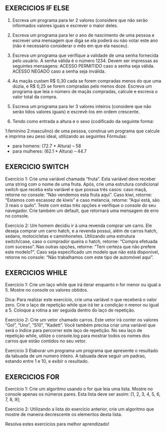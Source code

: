 ## EXERCICIOS IF ELSE

1. Escreva  um  programa  para  ler  2  valores  (considere  que    não  serão informados valores iguais e escrever o maior deles.

2. Escreva  um  programa  para  ler  o  ano  de  nascimento  de  uma  pessoa  e escrever  uma  mensagem  que  diga  se  ela  poderá  ou  não  votar  este  ano (não é necessário considerar o mês em que ela nasceu).

3. Escreva  um  programa  que  verifique  a  validade  de  uma  senha  fornecida pelo  usuário.  A  senha  válida  é  o  número  1234. Devem  ser impressas  as seguintes mensagens:
ACESSO PERMITIDO caso a senha seja válida.
ACESSO NEGADO caso a senha seja inválida.

4. As maçãs  custam  R$  0,30  cada  se  forem  compradas menos  do  que  uma
dúzia,  e  R$  0,25  se  forem  compradas  pelo  menos  doze.  Escreva  um
programa  que  leia  o  número  de  maçãs  compradas,  calcule  e  escreva  o
valor total da compra.

5. Escreva  um  programa  para  ler  3  valores  inteiros  (considere  que    não
serão lidos valores iguais) e escrevê-los em ordem crescente.

6. Tendo  como  entrada  a  altura  e  o  sexo  (codificado  da  seguinte  forma:

1:feminino 2:masculino) de  uma  pessoa,  construa  um  programa  que
calcule e imprima seu peso ideal, utilizando as seguintes
Fórmulas:

- para homens: (72.7 * Altura) – 58
- para mulheres: (62.1 * Altura) – 44.7

## EXERCICIO SWITCH

Exercício 1:
Crie uma variável chamada “fruta”. Esta variável deve receber uma string com o nome de uma fruta. Após, crie uma estrutura condicional switch que receba esta variável e que possua três casos: caso maçã, retorne no console: “Não vendemos esta fruta aqui”. Caso kiwi, retorne: “Estamos com escassez de kiwis” e caso melancia, retorne: “Aqui está, são 3 reais o quilo”. Teste com estas três opções e verifique o console do seu navegador. Crie também um default, que retornará uma mensagem de erro no console.

Exercício 2:
Um homem decidiu ir à uma revenda comprar um carro. Ele deseja comprar um carro hatch, e a revenda possui, além de carros hatch, sedans, motocicletas e caminhonetes. Utilizando uma estrutura switch/case, caso o comprador queira o hatch, retorne: “Compra efetuada com sucesso”. Nas outras opções, retorne: “Tem certeza que não prefere este modelo?”. Caso seja especificado um modelo que não está disponível, retorne no console: “Não trabalhamos com este tipo de automóvel aqui”.

## EXERCICIOS WHILE

Exercício 1:
Crie um laço while que irá iterar enquanto n for menor ou igual a 5. Mostre no console os valores obtidos.

Dica:
Para realizar este exercício, crie uma variável n que receberá o valor zero. Crie o laço de repetição while que irá ter a condição n menor ou igual a 5. Coloque a rotina a ser seguida dentro do laço de repetição.

Exercício 2:
Crie um vetor chamado carros. Este vetor irá conter os valores “Gol”, “Uno”, “S10”, “Kadett”. Você também precisa criar uma variável que será o índice para percorrer este laço de repetição. No seu laço de repetição while, utilize o console.log para mostrar todos os nomes dos carros que estão contidos no seu vetor.

Exercicio 3
Elaborar um programa um programa que apresente o resultado da tabuada de um numero inteiro. A tabuada deve seguir um padrao, estando entre 1 e 10, e exibir o resultado.

## EXERCICIOS FOR

Exercício 1:
Crie um algoritmo usando o for que leia uma lista. Mostre no console apenas os números pares. Esta lista deve ser assim: [1, 2, 3, 4, 5, 6, 7, 8, 9];

Exercício 2:
Utilizando a lista do exercício anterior, crie um algoritmo que mostre de maneira decrescente os elementos desta lista.

Resolva estes exercícios para melhor aprendizado!
